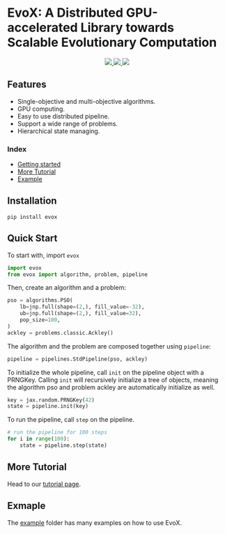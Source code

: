 # EvoX: A Distributed GPU-accelerated Library towards Scalable Evolutionary Computation

<div align="center">
  <a href="https://evox.readthedocs.io/">
    <img src="https://img.shields.io/badge/docs-readthedocs-blue?style=for-the-badge" href="https://evox.readthedocs.io/">
  </a>
  <a href="https://arxiv.org/abs/2301.12457">
    <img src="https://img.shields.io/badge/paper-arxiv-red?style=for-the-badge">
  </a>
  <a href="https://github.com/EMI-Group/evox/actions/workflows/python-package.yml">
    <img src="https://img.shields.io/github/actions/workflow/status/EMI-Group/evox/python-package.yml?style=for-the-badge">
  </a>
</div>


## Features

- Single-objective and multi-objective algorithms.
- GPU computing.
- Easy to use distributed pipeline.
- Support a wide range of problems.
- Hierarchical state managing.

### Index

- [Getting started](#getting-started)
- [More Tutorial](#more-tutorial)
- [Example](#exmaple)

## Installation

``
pip install evox
``

## Quick Start

To start with, import `evox`

```python
import evox
from evox import algorithm, problem, pipeline
```

Then, create an algorithm and a problem:

```python
pso = algorithms.PSO(
    lb=jnp.full(shape=(2,), fill_value=-32),
    ub=jnp.full(shape=(2,), fill_value=32),
    pop_size=100,
)
ackley = problems.classic.Ackley()
```

The algorithm and the problem are composed together using `pipeline`:

```python
pipeline = pipelines.StdPipeline(pso, ackley)
```

To initialize the whole pipeline, call `init` on the pipeline object with a PRNGKey. Calling `init` will recursively initialize a tree of objects, meaning the algorithm pso and problem ackley are automatically initialize as well.

```python
key = jax.random.PRNGKey(42)
state = pipeline.init(key)
```

To run the pipeline, call `step` on the pipeline.

```python
# run the pipeline for 100 steps
for i in range(100):
    state = pipeline.step(state)
```

## More Tutorial

Head to our [tutorial page](https://evox.readthedocs.io/en/latest/guide/index.html).

## Exmaple

The [example](https://github.com/EMI-Group/evox/tree/main/examples) folder has many examples on how to use EvoX.

